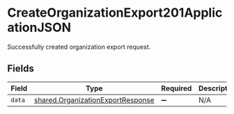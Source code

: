 # CreateOrganizationExport201ApplicationJSON

Successfully created organization export request.


## Fields

| Field                                                                                  | Type                                                                                   | Required                                                                               | Description                                                                            |
| -------------------------------------------------------------------------------------- | -------------------------------------------------------------------------------------- | -------------------------------------------------------------------------------------- | -------------------------------------------------------------------------------------- |
| `data`                                                                                 | [shared.OrganizationExportResponse](../../models/shared/organizationexportresponse.md) | :heavy_minus_sign:                                                                     | N/A                                                                                    |